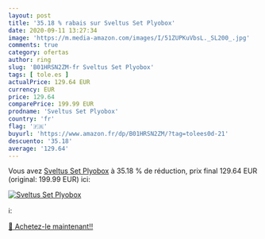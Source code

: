 ```yaml
---
layout: post
title: '35.18 % rabais sur Sveltus Set Plyobox'
date: 2020-09-11 13:27:34
image: 'https://m.media-amazon.com/images/I/51ZUPKuVbsL._SL200_.jpg'
comments: true
category: ofertas
author: ring
slug: 'B01HRSN2ZM-fr Sveltus Set Plyobox'
tags: [ tole.es ]
actualPrice: 129.64 EUR
currency: EUR
price: 129.64
comparePrice: 199.99 EUR
prodname: 'Sveltus Set Plyobox'
country: 'fr'
flag: '🇫🇷'
buyurl: 'https://www.amazon.fr/dp/B01HRSN2ZM/?tag=tolees0d-21'
descuento: '35.18'
average: '129.64'
---
```


Vous avez [Sveltus Set Plyobox](https://www.amazon.fr/dp/B01HRSN2ZM/?tag=tolees0d-21)  à  35.18 % de réduction, prix final  129.64 EUR (original: 199.99 EUR) ici:

[![Sveltus Set Plyobox](https://m.media-amazon.com/images/I/51ZUPKuVbsL._SL200_.jpg)](https://www.amazon.fr/dp/B01HRSN2ZM/?tag=tolees0d-21)

ℹ️:


[🛒 Achetez-le maintenant!!](https://www.amazon.fr/dp/B01HRSN2ZM/?tag=tolees0d-21)
